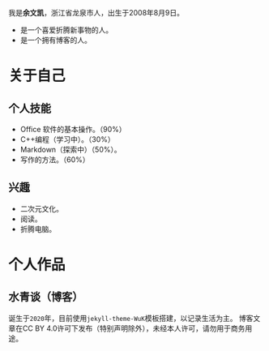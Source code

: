 我是**余文凯**，浙江省龙泉市人，出生于2008年8月9日。
 - 是一个喜爱折腾新事物的人。
 - 是一个拥有博客的人。
<!-- .slide vertical=true -->
# 关于自己
<!-- .slide vertical=true -->
## 个人技能
 - Office 软件的基本操作。（90%）
 - C++编程（学习中）。（30%）
 - Markdown（探索中）（50%）。
 - 写作的方法。（60%）
 <!-- .slide vertical=true -->
## 兴趣
 - 二次元文化。
 - 阅读。
 - 折腾电脑。
<!-- .slide vertical=true -->
# 个人作品
<!-- .slide vertical=true -->
## 水青谈（博客）
诞生于`2020`年，目前使用`jekyll-theme-WuK`模板搭建，以记录生活为主。
博客文章在CC BY 4.0许可下发布（特别声明除外），未经本人许可，请勿用于商务用途。